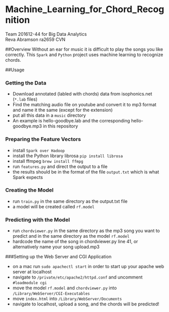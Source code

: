 # Machine_Learning_for_Chord_Recognition
Team 201612-44 for Big Data Analytics
<br /> Reva Abramson ra2659 CVN

##Overview
Without an ear for music it is difficult to play the songs you like correctly.  This `Spark` and `Python` project uses machine learning to recognize chords.

##Usage

### Getting the Data
* Download annotated (labled with chords) data from isophonics.net (`*.lab` files)
* Find the matching audio file on youtube and convert it to mp3 format and name it the same (except for the extension)
* put all this data in a `music` directory
* An example is hello-goodbye.lab and the corresponding hello-goodbye.mp3 in this repository

### Preparing the Feature Vectors
* install `Spark over Hadoop`
* install the Python library librosa `pip install librosa`
* install ffmpeg `brew install ffmpg`
* run `features.py` and direct the output to a file
* the results should be in the format of the file `output.txt` which is what Spark expects

### Creating the Model
* run `train.py` in the same directory as the output.txt file
* a model will be created called `rf.model`

### Predicting with the Model
* run `chordviewer.py` in the same directory as the mp3 song you want to predict and in the same directory as the model `rf.model`
* hardcode the name of the song in chordviewer.py line 41, or alternatively name your song upload.mp3

###Setting up the Web Server and CGI Application
* on a mac run `sudo apachectl start` in order to start up your apache web server at localhost
* navigate to `/private/etc/apache2/httpd.conf` and uncomment `#loadmodule cgi`
* move the model `rf.model` and `chordviewer.py` into `/Library/WebServer/CGI-Executables`
* move `index.html` into `/Library/WebServer/Documents`
* navigate to localhost, upload a song, and the chords will be predicted!









